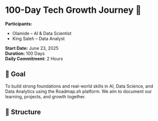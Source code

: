 # 100-Day Tech Growth Journey 🚀

**Participants:**  
- Olamide – AI & Data Scientist  
- King Saleh – Data Analyst  

**Start Date:** June 23, 2025  
**Duration:** 100 Days  
**Daily Commitment:** 2 Hours  

## 🎯 Goal
To build strong foundations and real-world skills in AI, Data Science, and Data Analytics using the Roadmap.sh platform. We aim to document our learning, projects, and growth together.

## 📁 Structure
